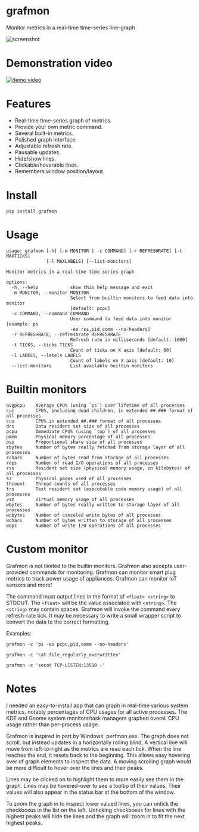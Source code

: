 # grafmon

Monitor metrics in a real-time time-series line-graph

![screenshot](screenshots/grafmon1.png)

# Demonstration video

[![demo video](https://img.youtube.com/vi/o76IbERE7ec/0.jpg)](https://youtube.com/watch?v=o76IbERE7ec)

# Features

* Real-time time-series graph of metrics.
* Provide your own metric command.
* Several built-in metrics.
* Polished graph interface.
* Adjustable refresh rate.
* Pausable updates.
* Hide/show lines.
* Clickable/hoverable lines.
* Remembers window position/layout.

# Install

    pip install grafmon

# Usage

```
usage: grafmon [-h] [-m MONITOR | -c COMMAND] [-r REFRESHRATE] [-t MAXTICKS]
               [-l MAXLABELS] [--list-monitors]

Monitor metrics in a real-time time-series graph

options:
  -h, --help            show this help message and exit
  -m MONITOR, --monitor MONITOR
                        Select from builtin monitors to feed data into monitor
                        [default: pcpu]
  -c COMMAND, --command COMMAND
                        User command to feed data into monitor [example: ps
                        -eo rss,pid,comm --no-headers]
  -r REFRESHRATE, --refreshrate REFRESHRATE
                        Refresh rate in milliseconds [default: 1000]
  -t TICKS, --ticks TICKS
                        Count of ticks on X axis [default: 60]
  -l LABELS, --labels LABELS
                        Count of labels on X axis [default: 10]
  --list-monitors       List available builtin monitors
```

# Builtin monitors

```
avgpcpu    Average CPU% (using `ps`) over lifetime of all processes
cuc        CPU%, including dead children, in extended ##.### format of all processes
cuu        CPU% in extended ##.### format of all processes
drs        Data resident set size of all processes
pcpu       Immediate CPU% (using `top`) of all processes
pmem       Physical memory percentage of all processes
pss        Proportional share size of all processes
rbytes     Number of bytes really fetched from storage layer of all processes
rchars     Number of bytes read from storage of all processes
rops       Number of read I/O operations of all processes
rss        Resident set size (physical memory usage, in kilobytes) of all processes
sz         Physical pages used of all processes
thcount    Thread counts of all processes
trs        Text resident set (executable code memory usage) of all processes
vsz        Virtual memory usage of all processes
wbytes     Number of bytes really written to storage layer of all processes
wcbytes    Number of canceled write bytes of all processes
wchars     Number of bytes written to storage of all processes
wops       Number of write I/O operations of all processes
```

# Custom monitor

Grafmon is not limited to the builtin monitors. Grafmon also accepts user-provided
commands for monitoring. Grafmon can monitor smart plug metrics to track power usage of
appliances. Grafmon can monitor IoT sensors and more!

The command must output lines in the format of `<float> <string>` to STDOUT. The `<float>`
will be the value associated with `<string>`. The `<string>` may contain spaces. Grafmon will
invoke the command every refresh-rate tick. It may be necessary to write a small wrapper script
to convert the data to the correct formatting.

Examples:

    grafmon -c 'ps -eo pcpu,pid,comm --no-headers'

    grafmon -c 'cat file_regularly_overwritten'

    grafmon -c 'socat TCP-LISTEN:13510 -'

# Notes

I needed an easy-to-install app that can graph in real-time various system metrics, notably
percentages of CPU usages for all active processes. The KDE and Gnome system monitors/task
managers graphed overall CPU usage rather than per-process usage.

Grafmon is inspired in part by Windows' perfmon.exe. The graph does not scroll, but instead
updates in a horizontally rolling blind. A vertical line will move from left-to-right as the
metrics are read each tick. When the line reaches the end, it resets back to the beginning.
This allows easy hovering over of graph elements to inspect the data. A moving scrolling graph
would be more difficult to hover over the lines and their peaks.

Lines may be clicked on to highlight them to more easily see them in the graph. Lines may
be hovered-over to see a tooltip of their values. Their values will also appear in the status
bar at the bottom of the window.

To zoom the graph in to inspect lower valued lines, you can untick the checkboxes in the list
on the left. Unticking checkboxes for lines with the highest peaks will hide the lines and
the graph will zoom in to fit the next highest peaks.
